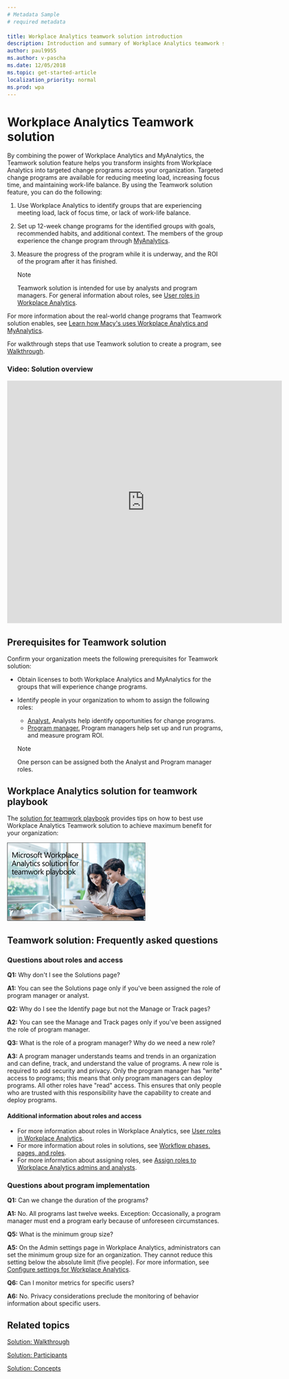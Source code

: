 ```yaml
---
# Metadata Sample
# required metadata

title: Workplace Analytics teamwork solution introduction
description: Introduction and summary of Workplace Analytics teamwork solution
author: paul9955
ms.author: v-pascha
ms.date: 12/05/2018
ms.topic: get-started-article
localization_priority: normal 
ms.prod: wpa
---
```


# Workplace Analytics Teamwork solution

By combining the power of Workplace Analytics and MyAnalytics, the Teamwork solution feature helps you transform insights from Workplace Analytics into targeted change programs across your organization. Targeted change programs are available for reducing meeting load, increasing focus time, and maintaining work-life balance. By using the Teamwork solution feature, you can do the following:

1. Use Workplace Analytics to identify groups that are experiencing meeting load, lack of focus time, or lack of work-life balance.
2. Set up 12-week change programs for the identified groups with goals, recommended habits, and additional context. The members of the group experience the change program through [MyAnalytics](../myanalytics/mya-landing-page.md).
3. Measure the progress of the program while it is underway, and the ROI of the program after it has finished. 
 
   > [!Note] 
   > Teamwork solution is intended for use by analysts and program managers. For general information about roles, see [User roles in Workplace Analytics](../use/user-roles.md). 

For more information about the real-world change programs that Teamwork solution enables, see [Learn how Macy's uses Workplace Analytics and MyAnalytics](https://www.youtube.com/watch?v=eZeTkK65RQM). <!-- and [[Helen's video]]. -->

For walkthrough steps that use Teamwork solution to create a program, see [Walkthrough](solutions-task.md).

### Video: Solution overview

<iframe width="640" height="564" src="https://player.vimeo.com/video/287139611" frameborder="0" allowFullScreen mozallowfullscreen webkitAllowFullScreen></iframe>

## Prerequisites for Teamwork solution

Confirm your organization meets the following prerequisites for Teamwork solution:

* Obtain licenses to both Workplace Analytics and MyAnalytics for the groups that will experience change programs.
* Identify people in your organization to whom to assign the following roles: 
   * <u>Analyst.</u> Analysts help identify opportunities for change programs.  
   * <u>Program manager.</u> Program managers help set up and run programs, and measure program ROI. 

   > [!Note]
   > One person can be assigned both the Analyst and Program manager roles.

## Workplace Analytics solution for teamwork playbook

The [solution for teamwork playbook](wpa-teamwork-solution-playbook.pdf) provides tips on how to best use Workplace Analytics Teamwork solution to achieve maximum benefit for your organization:

[![solution for teamwork playbook](../images/wpa/tutorials/solns-playbook-title.png)](wpa-teamwork-solution-playbook.pdf)

<!--
Read the [solution for teamwork playbook](wpa-teamwork-solution-playbook.pdf), which provides tips on how to best use Workplace Analytics Teamwork solution to achieve maximum benefit for your organization.
-->

## Teamwork solution: Frequently asked questions

### Questions about roles and access

**Q1:** Why don't I see the Solutions page?

**A1:** You can see the Solutions page only if you've been assigned the role of program manager or analyst.

**Q2:** Why do I see the Identify page but not the Manage or Track pages?

**A2:** You can see the Manage and Track pages only if you've been assigned the role of program manager. 

**Q3:** What is the role of a program manager? Why do we need a new role?

**A3:** A program manager understands teams and trends in an organization and can define, track, and understand the value of programs. A new role is required to add security and privacy. Only the program manager has "write" access to programs; this means that only program managers can deploy programs. All other roles have "read" access. This ensures that only people who are trusted with this responsibility have the capability to create and deploy programs.

#### Additional information about roles and access

* For more information about roles in Workplace Analytics, see [User roles in Workplace Analytics](../use/user-roles.md).
* For more information about roles in solutions, see [Workflow phases, pages, and roles](solutions-task.md#workflow-phases-pages-and-roles).
* For more information about assigning roles, see [Assign roles to Workplace Analytics admins and analysts](../setup/set-up-workplace-analytics.md#setup-steps).

### Questions about program implementation

**Q1:** Can we change the duration of the programs?

**A1:** No. All programs last twelve weeks. Exception: Occasionally, a program manager must end a program early because of unforeseen circumstances.

**Q5:** What is the minimum group size?

**A5:** On the Admin settings page in Workplace Analytics, administrators can set the minimum group size for an organization. They cannot reduce this setting below the absolute limit (five people). For more information, see [Configure settings for Workplace Analytics](../use/settings.md).

**Q6:** Can I monitor metrics for specific users?

**A6:** No. Privacy considerations preclude the monitoring of behavior information about specific users.

## Related topics

[Solution: Walkthrough](solutions-task.md)

[Solution: Participants](solutions-participants.md)  

[Solution: Concepts](solutions-conceptual.md) 

